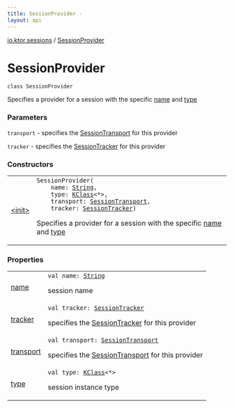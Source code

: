 ```yaml
---
title: SessionProvider - 
layout: api
---
```


<div class='api-docs-breadcrumbs'><a href="../index.html">io.ktor.sessions</a> / <a href="./index.html">SessionProvider</a></div>

# SessionProvider

<div class="signature"><code><span class="keyword">class </span><span class="identifier">SessionProvider</span></code></div>

Specifies a provider for a session with the specific <a href="name.html">name</a> and <a href="type.html">type</a>

### Parameters

<code>transport</code> - specifies the <a href="../-session-transport/index.html">SessionTransport</a> for this provider

<code>tracker</code> - specifies the <a href="../-session-tracker/index.html">SessionTracker</a> for this provider

### Constructors

<table class="api-docs-table">
<tbody>
<tr>
<td markdown="1">

<a href="-init-.html">&lt;init&gt;</a>


</td>
<td markdown="1">
<div class="signature"><code><span class="identifier">SessionProvider</span><span class="symbol">(</span><br/>&nbsp;&nbsp;&nbsp;&nbsp;<span class="parameterName" id="io.ktor.sessions.SessionProvider$<init>(kotlin.String, kotlin.reflect.KClass((kotlin.Any)), io.ktor.sessions.SessionTransport, io.ktor.sessions.SessionTracker)/name">name</span><span class="symbol">:</span>&nbsp;<a href="https://kotlinlang.org/api/latest/jvm/stdlib/kotlin/-string/index.html"><span class="identifier">String</span></a><span class="symbol">, </span><br/>&nbsp;&nbsp;&nbsp;&nbsp;<span class="parameterName" id="io.ktor.sessions.SessionProvider$<init>(kotlin.String, kotlin.reflect.KClass((kotlin.Any)), io.ktor.sessions.SessionTransport, io.ktor.sessions.SessionTracker)/type">type</span><span class="symbol">:</span>&nbsp;<a href="https://kotlinlang.org/api/latest/jvm/stdlib/kotlin.reflect/-k-class/index.html"><span class="identifier">KClass</span></a><span class="symbol">&lt;</span><span class="identifier">*</span><span class="symbol">&gt;</span><span class="symbol">, </span><br/>&nbsp;&nbsp;&nbsp;&nbsp;<span class="parameterName" id="io.ktor.sessions.SessionProvider$<init>(kotlin.String, kotlin.reflect.KClass((kotlin.Any)), io.ktor.sessions.SessionTransport, io.ktor.sessions.SessionTracker)/transport">transport</span><span class="symbol">:</span>&nbsp;<a href="../-session-transport/index.html"><span class="identifier">SessionTransport</span></a><span class="symbol">, </span><br/>&nbsp;&nbsp;&nbsp;&nbsp;<span class="parameterName" id="io.ktor.sessions.SessionProvider$<init>(kotlin.String, kotlin.reflect.KClass((kotlin.Any)), io.ktor.sessions.SessionTransport, io.ktor.sessions.SessionTracker)/tracker">tracker</span><span class="symbol">:</span>&nbsp;<a href="../-session-tracker/index.html"><span class="identifier">SessionTracker</span></a><span class="symbol">)</span></code></div>

Specifies a provider for a session with the specific <a href="-init-.html#io.ktor.sessions.SessionProvider$<init>(kotlin.String, kotlin.reflect.KClass((kotlin.Any)), io.ktor.sessions.SessionTransport, io.ktor.sessions.SessionTracker)/name">name</a> and <a href="-init-.html#io.ktor.sessions.SessionProvider$<init>(kotlin.String, kotlin.reflect.KClass((kotlin.Any)), io.ktor.sessions.SessionTransport, io.ktor.sessions.SessionTracker)/type">type</a>


</td>
</tr>
</tbody>
</table>

### Properties

<table class="api-docs-table">
<tbody>
<tr>
<td markdown="1">

<a href="name.html">name</a>


</td>
<td markdown="1">
<div class="signature"><code><span class="keyword">val </span><span class="identifier">name</span><span class="symbol">: </span><a href="https://kotlinlang.org/api/latest/jvm/stdlib/kotlin/-string/index.html"><span class="identifier">String</span></a></code></div>

session name


</td>
</tr>
<tr>
<td markdown="1">

<a href="tracker.html">tracker</a>


</td>
<td markdown="1">
<div class="signature"><code><span class="keyword">val </span><span class="identifier">tracker</span><span class="symbol">: </span><a href="../-session-tracker/index.html"><span class="identifier">SessionTracker</span></a></code></div>

specifies the <a href="../-session-tracker/index.html">SessionTracker</a> for this provider


</td>
</tr>
<tr>
<td markdown="1">

<a href="transport.html">transport</a>


</td>
<td markdown="1">
<div class="signature"><code><span class="keyword">val </span><span class="identifier">transport</span><span class="symbol">: </span><a href="../-session-transport/index.html"><span class="identifier">SessionTransport</span></a></code></div>

specifies the <a href="../-session-transport/index.html">SessionTransport</a> for this provider


</td>
</tr>
<tr>
<td markdown="1">

<a href="type.html">type</a>


</td>
<td markdown="1">
<div class="signature"><code><span class="keyword">val </span><span class="identifier">type</span><span class="symbol">: </span><a href="https://kotlinlang.org/api/latest/jvm/stdlib/kotlin.reflect/-k-class/index.html"><span class="identifier">KClass</span></a><span class="symbol">&lt;</span><span class="identifier">*</span><span class="symbol">&gt;</span></code></div>

session instance type


</td>
</tr>
</tbody>
</table>
